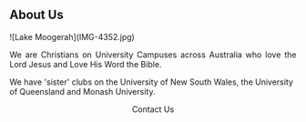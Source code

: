  ## About Us
<body background="IMG-4352.jpg">
![Lake Moogerah](IMG-4352.jpg)

<p align="justify" > We are Christians on University Campuses across Australia who love the Lord Jesus and Love His Word the Bible. 

We have 'sister' clubs on the University of New South Wales, the University of Queensland and Monash University. </p>

<p align="center"> Contact Us </p> 
</body>

